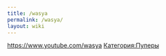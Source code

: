 ```yaml
---
title: /wasya
permalink: /wasya/
layout: wiki
---
```


<https://www.youtube.com/wasya>
[Категория:Пуперы](Категория:Пуперы "wikilink")
